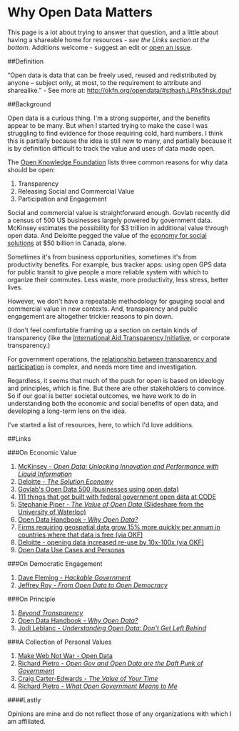 Why Open Data Matters
=====================

This page is a lot about trying to answer that question, and a little about having a shareable home for resources - *see the Links section at the bottom*. Additions welcome - suggest an edit or [open an issue](https://github.com/kentdaitken/Open-Government/issues).


##Definition

“Open data is data that can be freely used, reused and redistributed by anyone – subject only, at most, to the requirement to attribute and sharealike.” - See more at: http://okfn.org/opendata/#sthash.LPAs5hsk.dpuf

##Background

Open data is a curious thing. I'm a strong supporter, and the benefits appear to be many. But when I started trying to make the case I was struggling to find evidence for those requiring cold, hard numbers. I think this is partially because the idea is still new to many, and partially because it is by definition difficult to track the value and uses of data made open.

The [Open Knowledge Foundation](http://okfn.org/opendata/) lists three common reasons for why data should be open:

1. Transparency
2. Releasing Social and Commercial Value
3. Participation and Engagement

Social and commercial value is straightforward enough. Govlab recently did a census of 500 US businesses largely powered by government data. McKinsey estimates the possibility for $3 trillion in additional value through open data. And Deloitte pegged the value of the [economy for social solutions](http://www.deloitte.com/view/en_CA/ca/insights/insights-and-issues/solutioneconomy/index.htm) at $50 billion in Canada, alone.

Sometimes it's from business opportunities, sometimes it's from productivity benefits. For example, bus tracker apps: using open GPS data for public transit to give people a more reliable system with which to organize their commutes. Less waste, more productivity, less stress, better lives.

However, we don't have a repeatable methodology for gauging social and commercial value in new contexts. And, transparency and public engagement are altogether trickier reasons to pin down.

(I don't feel comfortable framing up a section on certain kinds of transparency (like the [International Aid Transparency Initiative](http://www.aidtransparency.net/), or corporate transparency.)

For government operations, the [relationship between transparency and participation](http://democracyspot.net/2013/06/19/does-transparency-lead-to-trust-some-evidence-on-the-subject/) is complex, and needs more time and investigation.

Regardless, it seems that much of the push for open is based on ideology and principles, which is fine. But there are other stakeholders to convince. So if our goal is better societal outcomes, we have work to do in understanding both the economic and social benefits of open data, and developing a long-term lens on the idea.

I've started a list of resources, here, to which I'd love additions.

##Links

###On Economic Value

1. [McKinsey - *Open Data: Unlocking Innovation and Performance with Liquid Information*](http://www.mckinsey.com/insights/business_technology/open_data_unlocking_innovation_and_performance_with_liquid_information) 
2. [Deloitte - *The Solution Economy*](http://www.deloitte.com/view/en_CA/ca/insights/insights-and-issues/solutioneconomy/index.htm)
3. [Govlab's Open Data 500 (businesses using open data)](http://thegovlab.org/wiki/Open_Data_500)
4. [111 things that got built with federal government open data at CODE](https://canadianopendataexperience.com/teams)
5. [Stephanie Piper - *The Value of Open Data* (Slideshare from the University of Waterloo)](http://www.slideshare.net/stephanie_piper/evaluating-open-data-26944330)
6. [Open Data Handbook - *Why Open Data?*](http://opendatahandbook.org/en/why-open-data/)
7. [Firms requiring geospatial data grow 15% more quickly per annum in countries where that data is free (via OKF)](http://www.epsiplatform.eu/content/finnish-study-psi-pricing-geo-data)
8. [Deloitte - opening data increased re-use by 10x-100x (via OKF)](http://www.epsiplatform.eu/content/popsis-assessment-psi-charging-policies)
9. [Open Data Use Cases and Personas](http://public.webfoundation.org/2013/06/ODD-UCR-Final.pdf)

###On Democratic Engagement

1. [Dave Fleming - *Hackable Government*](http://www.cpsrenewal.ca/2014/02/hackable-government.html)
2. [Jeffrey Roy - *From Open Data to Open Democracy*](http://www.canadiangovernmentexecutive.ca/category/item/1380-from-open-data-to-open-democracy.html)

###On Principle

1. [*Beyond Transparency*](https://github.com/codeforamerica/beyondtransparency)
2. [Open Data Handbook - *Why Open Data?*](http://opendatahandbook.org/en/why-open-data/)
3. [Jodi Leblanc - *Understanding Open Data: Don't Get Left Behind*](http://cgexecblog.wordpress.com/tag/open-data/)

###A Collection of Personal Values
1. [Make Web Not War - Open Data](http://markmacdonnell.wordpress.com/2014/03/04/open-data-make-web-not-war/)
2. [Richard Pietro - *Open Gov and Open Data are the Daft Punk of Government*](http://www.youtube.com/watch?v=f9DtEUJwevo)
3. [Craig Carter-Edwards - *The Value of Your Time*](http://cce-wakata.blogspot.ca/2014/03/the-value-of-your-time.html)
4. [Richard Pietro - *What Open Government Means to Me*](http://myeinsteinjob.blogspot.ca/2012/05/what-open-government-means-to-me.html)


####Lastly

Opinions are mine and do not reflect those of any organizations with which I am affiliated.


